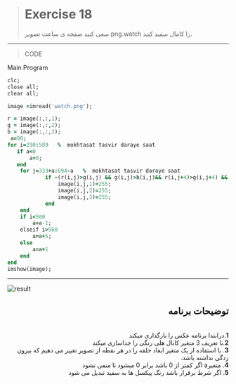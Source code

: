 
> # Exercise 18
>سعی کنید صفحه ی ساعت تصویر png.watch را کامال سفید کنید.
***
>CODE

Main Program
```ruby
clc;
close all;
clear all;

image =imread('watch.png');

r = image(:,:,1); 
g = image(:,:,2); 
b = image(:,:,3);
 a=90;
for i=290:589   %  mokhtasat tasvir daraye saat
   if a<0
       a=0;
   end
    for j=333+a:694-a   %  mokhtasat tasvir daraye saat
            if ~(r(i,j)>g(i,j) && g(i,j)>b(i,j)&& r(i,j+4)>g(i,j+4) && g(i,j+4)>b(i,j+4)) % شرایط رنگ برای جداسازی رنگ قهویی از بقیه رنگ ها
                image(i,j,1)=255;
                image(i,j,2)=255;
                image(i,j,3)=255;
            end
    end
    if i<500
        a=a-1;
    elseif i>560
        a=a+5;
    else
        a=a+1
    end
end
imshow(image);
```
****

![result](https://user-images.githubusercontent.com/79658260/116665494-19abea00-a9af-11eb-9eb5-d1f1e11766d6.png)





<div dir="rtl">
<h2>توضیحات برنامه</h2> <br />
 <b>1</b>.درابندا برنامه عکس را بارگذاری میکند<br />
<b>2</b>.با تعریف 3 متغیر کانال هلی رنگی را جداسازی میکند <br />
<b>3</b>. با استقاده از یک متغیر ابعاد حلقه را در هر نقطه از تصویر تغییر می دهیم که بیرون زدگی نداشته باشد.<br />
<b>4</b>. متغیرa اگر کمتر از 0 باشد برابر 0 میشود تا منفی نشود<br />
  <b>5</b>.  اگر شرط برقرار باشد رنگ پیکسل ها  به سفید تبدیل می شود <br />
 
</div>
